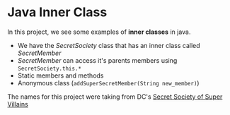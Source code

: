 # Java Inner Class
In this project, we see some examples of  **inner classes**  in java.

- We have the _SecretSociety_ class that has an inner class called _SecretMember_ 
- _SecretMember_ can access it's parents members using `SecretSociety.this.*`
- Static members and methods
- Anonymous class (`addSuperSecretMember(String new_member)`)

 The names for this project were taking from DC's [Secret Society of Super Villains](https://en.wikipedia.org/wiki/Secret_Society_of_Super_Villains)